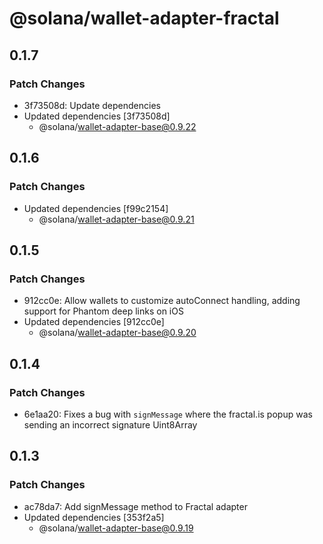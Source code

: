 # @solana/wallet-adapter-fractal

## 0.1.7

### Patch Changes

-   3f73508d: Update dependencies
-   Updated dependencies [3f73508d]
    -   @solana/wallet-adapter-base@0.9.22

## 0.1.6

### Patch Changes

-   Updated dependencies [f99c2154]
    -   @solana/wallet-adapter-base@0.9.21

## 0.1.5

### Patch Changes

-   912cc0e: Allow wallets to customize autoConnect handling, adding support for Phantom deep links on iOS
-   Updated dependencies [912cc0e]
    -   @solana/wallet-adapter-base@0.9.20

## 0.1.4

### Patch Changes

-   6e1aa20: Fixes a bug with `signMessage` where the fractal.is popup was sending an incorrect signature Uint8Array

## 0.1.3

### Patch Changes

-   ac78da7: Add signMessage method to Fractal adapter
-   Updated dependencies [353f2a5]
    -   @solana/wallet-adapter-base@0.9.19
